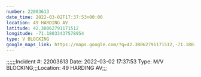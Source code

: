 ```yaml
---
number: 22003613
date_time: 2022-03-02T17:37:53+00:00
location: 49 HARDING AV
latitude: 42.38062791171512
longitude: -71.18033437578954
type: V BLOCKING
google_maps_link: https://maps.google.com/?q=42.38062791171512,-71.18033437578954
---
```


;;;;;;Incident #: 22003613  Date: 2022-03-02 17:37:53   Type: M/V BLOCKING;;;Location: 49 HARDING AV;;;

